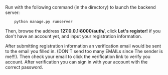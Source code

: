 Run with the following command (in the directory) to launch the backend server:

        python manage.py runserver 


Then, browse the address **127.0.0.1:8000/auth/**, click **Let's register!** if you don't have an account yet, and input your registration information. 

After submitting registration information an verification email would be sent to the email you filled in. (DON'T send too many EMAILs since The sender is me!!!). Then check your email to click the verification link to verify you account. After verification you can sign in with your account with the correct password.






